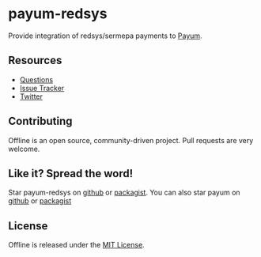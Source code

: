 payum-redsys
============

Provide integration of redsys/sermepa payments to [Payum](http://www.payum.org).

## Resources

* [Questions](https://github.com/crevillo/payum-redsys/issues)
* [Issue Tracker](https://github.com/crevillo/payum-redsys/issues)
* [Twitter](https://twitter.com/crevillo)

## Contributing

Offline is an open source, community-driven project. Pull requests are very welcome.

## Like it? Spread the word!

Star payum-redsys on [github](https://github.com/crevillo/payum-redsys) or [packagist](https://packagist.org/packages/crevillo/payum-redsys).
You can also star payum on [github](https://github.com/payum/payum) or [packagist](https://packagist.org/packages/payum/payum)

## License

Offline is released under the [MIT License](LICENSE).

